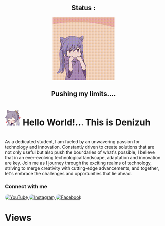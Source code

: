 <div align="center">
  <h2>Status :</h2>
  <img class="imo" src="https://github.com/danish-mar/danish-mar/blob/main/tenor.gif?raw=true" width="200" height="200" style="border-radius: 30"></img>
  <h2>Pushing my limits....</h2>
  <div align="left">
    <h1><img alt="kokomi" src="https://raw.githubusercontent.com/danish-mar/danish-mar/main/sticker_7.png" width=50 height="50">  Hello World!... This is Denizuh </h1>
   
<br>
As a dedicated student, I am fueled by an unwavering passion for technology and innovation. Constantly driven to create solutions that are not only useful but also push the boundaries of what's possible, I believe that in an ever-evolving technological landscape, adaptation and innovation are key. Join me as I journey through the exciting realms of technology, striving to merge creativity with cutting-edge advancements, and together, let's embrace the challenges and opportunities that lie ahead.
</div>

  <div align="left">
    
  <h3>Connect with me</h3>

 <a href="https://www.youtube.com/channel/UCzFUJm_8swv_qnVbuhnU4FQ" target="_blank">
  <img alt="YouTube" src="https://img.shields.io/badge/YouTube-FF0000?style=for-the-badge&logo=youtube&logoColor=white" style="border-radius: 15px;">
</a>

<a href="https://www.instagram.com/your-profile" target="_blank">
  <img alt="Instagram" src="https://img.shields.io/badge/Instagram-E4405F?style=for-the-badge&logo=instagram&logoColor=white" style="border-radius: 15px;">
</a>

<a href="https://www.facebook.com/profile.php?id=100017394582809" target="_blank">
  <img alt="Facebook" src="https://img.shields.io/badge/Facebook-1877F2?style=for-the-badge&logo=facebook&logoColor=white" style="border-radius: 15px;">
</a>
  </div>
</div>

<div align="left">
    <H1>Views</H1>
</div>


<!--
**danish-mar/danish-mar** is a ✨ _special_ ✨ repository because its `README.md` (this file) appears on your GitHub profile.

Here are some ideas to get you started:

- 🔭 I’m currently working on ...
- 🌱 I’m currently learning ...
- 👯 I’m looking to collaborate on ...
- 🤔 I’m looking for help with ...
- 💬 Ask me about ...
- 📫 How to reach me: ...
- 😄 Pronouns: ...
- ⚡ Fun fact: ...
-->
